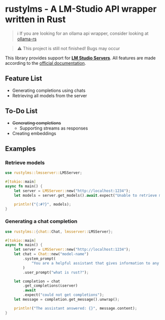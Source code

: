 # rustylms - A LM-Studio API wrapper written in Rust

> ℹ️ If you are looking for an ollama api wrapper, consider looking at [ollama-rs](https://github.com/pepperoni21/ollama-rs)

> ⚠️ This project is still not finished! Bugs may occur

This library provides support for [**LM Studio Servers**](https://lmstudio.ai). All features are made according to the [official documentation](https://lmstudio.ai/docs/local-server).

## Feature List

-   Generating completions using chats
-   Retrieving all models from the server

## To-Do List

-   ~~Generating completions~~
    -   Supporting streams as responses
-   Creating embeddings

## Examples

### Retrieve models

```rust
use rustylms::lmsserver::LMSServer;

#[tokio::main]
async fn main() {
    let server = LMSServer::new("http://localhost:1234");
    let models = server.get_models().await.expect("Unable to retrieve models");

    println!("{:#?}", models);
}
```

### Generating a chat completion

```rust
use rustylms::{chat::Chat, lmsserver::LMSServer};

#[tokio::main]
async fn main() {
    let server = LMSServer::new("http://localhost:1234");
    let chat = Chat::new("model-name")
        .system_prompt(
            "You are a helpful assistant that gives information to any programming-related topic.",
        )
        .user_prompt("what is rust?");

    let completion = chat
        .get_completions(&server)
        .await
        .expect("could not get completions");
    let message = completion.get_message().unwrap();

    println!("The assistant answered: {}", message.content);
}
```
